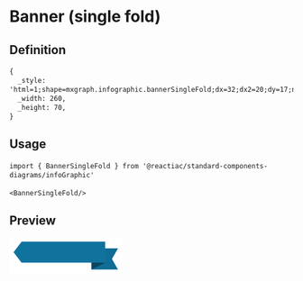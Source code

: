 # Banner (single fold)

## Definition

```
{
  _style: 'html=1;shape=mxgraph.infographic.bannerSingleFold;dx=32;dx2=20;dy=17;notch=15;fillColor=#10739E;strokeColor=none;align=left;verticalAlign=middle;fontColor=#ffffff;fontSize=14;fontStyle=1;spacingBottom=15;spacingLeft=25;',
  _width: 260,
  _height: 70,
}
```

## Usage

```
import { BannerSingleFold } from '@reactiac/standard-components-diagrams/infoGraphic'

<BannerSingleFold/>
```

## Preview

<img src="./banner-single-fold.png" width="200"/>
